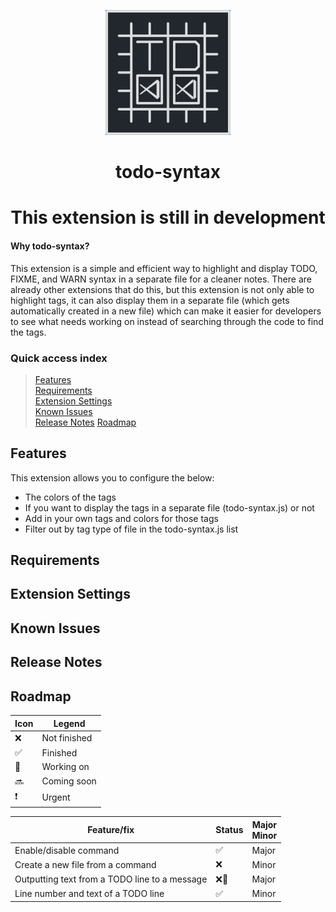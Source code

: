 <p align="center"><img src="images/TODO syntax.png" width="200"></p>
<h1 align="center">todo-syntax</h1>
<h1 align="center">This extension is still in development</h1>

#### Why todo-syntax?
This extension is a simple and efficient way to highlight and display TODO, FIXME, and WARN syntax in a separate file for a cleaner notes. There are already other extensions that do this, but this extension is not only able to highlight tags, it can also display them in a separate file (which gets automatically created in a new file) which can make it easier for developers to see what needs working on instead of searching through the code to find the tags.

### Quick access index
>[Features](#features)<br>
>[Requirements](#requirements)<br>
>[Extension Settings](#extension-settings)<br>
>[Known Issues](#known-issues)<br>
>[Release Notes](#release-notes)
>[Roadmap](#roadmap)

## Features
This extension allows you to configure the below:
* The colors of the tags
* If you want to display the tags in a separate file (todo-syntax.js) or not
* Add in your own tags and colors for those tags
* Filter out by tag type of file in the todo-syntax.js list

## Requirements

## Extension Settings

## Known Issues

## Release Notes

## Roadmap
|Icon| Legend |
|----| ------------|
|❌ | Not finished|
|✅ | Finished    |
|🦺 | Working on  |
|🔜 | Coming soon |
|❗ | Urgent      |

|Feature/fix|Status|Major<br>Minor|
|-------|------|------|
|Enable/disable command|✅|Major|
|Create a new file from a command|❌|Minor|
|Outputting text from a TODO line to a message|❌🦺|Major|
|Line number and text of a TODO line|✅|Minor|